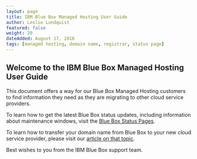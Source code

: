 ```yaml
---
layout: page
title: IBM Blue Box Managed Hosting User Guide
author: Leslie Lundquist
featured: false
weight: 20
dateAdded: August 17, 2016
tags: [managed hosting, domain name, registrar, status page]
---
```


## Welcome to the IBM Blue Box Managed Hosting User Guide


This document offers a way for our Blue Box Managed Hosting customers to find information they need as they are migrating to other cloud service providers.

To learn how to get the latest Blue Box status updates, including information about maintenance windows, visit the [Blue Box Status Pages](http://ibm-blue-box-help.github.io/help-documentation/gettingstarted/commonadmin/status-pages/).

To learn how to transfer your domain name from Blue Box to your new cloud service provider, please visit our [article on that topic](http://ibm-blue-box-help.github.io/help-documentation/gettingstarted/commonadmin/Transferring_A_Domain_From_Blue_Box/).

Best wishes to you from the IBM Blue Box support team.
